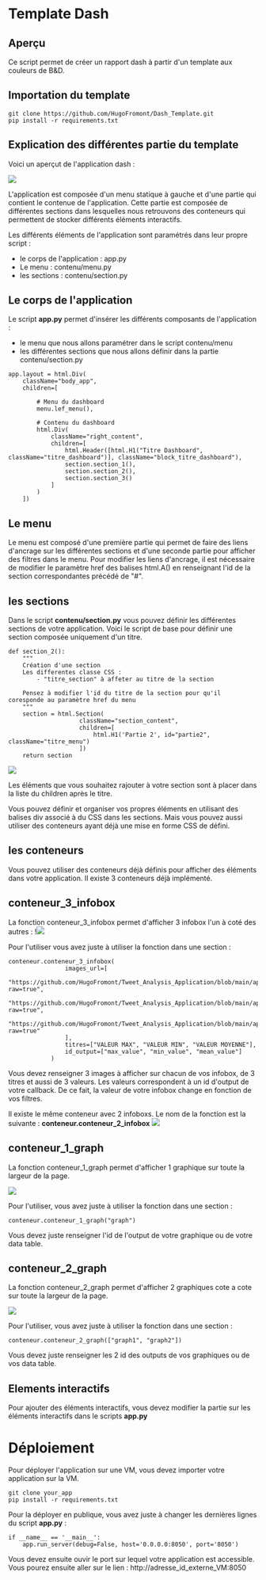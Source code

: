 # Template Dash
## Aperçu

Ce script permet de créer un rapport dash à partir d'un template aux couleurs de B&D.

## Importation du template

```{commandline}
git clone https://github.com/HugoFromont/Dash_Template.git
pip install -r requirements.txt
```

## Explication des différentes partie du template

Voici un aperçut de l'application dash :

<img src = "https://github.com/HugoFromont/Dash_Template/blob/main/doc/apercu_appli.PNG?raw=true">


L'application est composée d'un menu statique à gauche et d'une partie qui contient le contenue de l'application. Cette partie est composée de différentes sections dans lesquelles nous retrouvons des conteneurs qui permettent de stocker différents éléments interactifs.

Les différents éléments de l'application sont paramétrés dans leur propre script :
* le corps de l'application : app.py
* Le menu : contenu/menu.py
* les sections : contenu/section.py

## Le corps de l'application

Le script **app.py** permet d'insérer les différents composants de l'application :
* le menu que nous allons paramétrer dans le script contenu/menu
* les différentes sections que nous allons définir dans la partie contenu/section.py

```{python}
app.layout = html.Div(
    className="body_app",
    children=[

        # Menu du dashboard
        menu.lef_menu(),

        # Contenu du dashboard
        html.Div(
            className="right_content",
            children=[
                html.Header([html.H1("Titre Dashboard", className="titre_dashboard")], className="block_titre_dashboard"),
                section.section_1(),
                section.section_2(),
                section.section_3()
            ]
        )
    ])
```

## Le menu

Le menu est composé d'une première partie qui permet de faire des liens d'ancrage sur les différentes sections et d'une seconde partie pour afficher des filtres dans le menu.
Pour modifier les liens d'ancrage, il est nécessaire de modifier le paramètre href des balises html.A() en renseignant l'id de la section correspondantes précédé de "#".

## les sections

Dans le script **contenu/section.py** vous pouvez définir les différentes sections de votre application.
Voici le script de base pour définir une section composée uniquement d'un titre.

```{python}
def section_2():
    """
    Création d'une section
    Les differentes classe CSS :
        - "titre_section" à affeter au titre de la section

    Pensez à modifier l'id du titre de la section pour qu'il coresponde au paramètre href du menu
    """
    section = html.Section(
                    className="section_content",
                    children=[
                        html.H1('Partie 2', id="partie2", className="titre_menu")
                    ])
    return section
```
<img src = "https://github.com/HugoFromont/Dash_Template/blob/main/doc/apercu_section_vide.PNG?raw=true">

Les éléments que vous souhaitez rajouter à votre section sont à placer dans la liste du children après le titre.

Vous pouvez définir et organiser vos propres éléments en utilisant des balises div associé à du CSS dans les sections.
Mais vous pouvez aussi utiliser des conteneurs ayant déjà une mise en forme CSS de défini.
 
## les conteneurs

Vous pouvez utiliser des conteneurs déjà définis pour afficher des éléments dans votre application.
Il existe 3 conteneurs déjà implémenté.

## conteneur_3_infobox

La fonction conteneur_3_infobox permet d'afficher 3 infobox l'un à coté des autres :
!<img src = "https://github.com/HugoFromont/Dash_Template/blob/main/doc/apercu_infobox.PNG?raw=true">

Pour l'utiliser vous avez juste à utiliser la fonction dans une section :
```{python}
conteneur.conteneur_3_infobox(
                images_url=[
                    "https://github.com/HugoFromont/Tweet_Analysis_Application/blob/main/app/img/plus.png?raw=true",
                    "https://github.com/HugoFromont/Tweet_Analysis_Application/blob/main/app/img/moins.png?raw=true",
                    "https://github.com/HugoFromont/Tweet_Analysis_Application/blob/main/app/img/perf.png?raw=true"
                ],
                titres=["VALEUR MAX", "VALEUR MIN", "VALEUR MOYENNE"],
                id_output=["max_value", "min_value", "mean_value"]
            )
```
Vous devez renseigner 3 images à afficher sur chacun de vos infobox, de 3 titres et aussi de 3 valeurs. Les valeurs correspondent à un id d'output de votre callback. De ce fait, la valeur de votre infobox change en fonction de vos filtres.

Il existe le même conteneur avec 2 infoboxs. Le nom de la fonction est la suivante : **conteneur.conteneur_2_infobox**
<img src = "https://github.com/HugoFromont/Dash_Template/blob/main/doc/apercu_2_infobox.PNG?raw=true">

## conteneur_1_graph
La fonction conteneur_1_graph permet d'afficher 1 graphique sur toute la largeur de la page.

<img src = "https://github.com/HugoFromont/Dash_Template/blob/main/doc/apercu_1_graph.PNG?raw=true">

Pour l'utiliser, vous avez juste à utiliser la fonction dans une section :
```{python}
conteneur.conteneur_1_graph("graph")
```
Vous devez juste renseigner l'id de l'output de votre graphique ou de votre data table.


## conteneur_2_graph
                     
La fonction conteneur_2_graph permet d'afficher 2 graphiques cote a cote sur toute la largeur de la page.

<img src = "https://github.com/HugoFromont/Dash_Template/blob/main/doc/apercu_2_graph.PNG?raw=true">

Pour l'utiliser, vous avez juste à utiliser la fonction dans une section :
```{python}
conteneur.conteneur_2_graph(["graph1", "graph2"])
```
Vous devez juste renseigner les 2 id des outputs de vos graphiques ou de vos data table.

## Elements interactifs

Pour ajouter des éléments interactifs, vous devez modifier la partie sur les éléments interactifs dans le scripts **app.py** 


# Déploiement

Pour déployer l'application sur une VM, vous devez importer votre application sur la VM.

```{commandline}
git clone your_app
pip install -r requirements.txt
```

Pour la déployer en publique, vous avez juste à changer les dernières lignes du script **app.py** :
```{python}
if __name__ == '__main__':
    app.run_server(debug=False, host='0.0.0.0:8050', port='8050')
```
Vous devez ensuite ouvir le port sur lequel votre application est accessible.
Vous pourez ensuite aller sur le lien : http://adresse_id_externe_VM:8050
